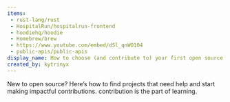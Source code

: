 ```yaml
---
items:
 - rust-lang/rust
 - HospitalRun/hospitalrun-frontend
 - hoodiehq/hoodie
 - Homebrew/brew
 - https://www.youtube.com/embed/dSl_qnWO104
 - public-apis/public-apis
display_name: How to choose (and contribute to) your first open source project
created_by: kytrinyx
---
```

New to open source? Here’s how to find projects that need help and start making impactful contributions. contribution is the part of learning.

